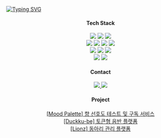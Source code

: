 [![Typing SVG](https://readme-typing-svg.demolab.com?font=Fira+Code&size=60&pause=1500&color=FFFFFF&background=000000&center=true&vCenter=true&random=false&width=2000&height=150&lines=Welcome+to+YeKim's+GitHub)](https://git.io/typing-svg)

<h4 align="center">Tech Stack</h4>
<div align="center">
  <img src="https://img.shields.io/badge/Java-007396?style=flat-square&logo=OpenJDK&logoColor=white"/>
  <img src="https://img.shields.io/badge/Python-3776AB?style=flat-square&logo=Python&logoColor=white"/>
  <img src="https://img.shields.io/badge/C++-00599C?style=flat-square&logo=C%2B%2B&logoColor=white"/>
  <br>
  <img src="https://img.shields.io/badge/Spring-6DB33F?style=flat-square&logo=spring&logoColor=white"/>
  <img src="https://img.shields.io/badge/Spring Boot-6DB33F?style=flat-square&logo=springboot&logoColor=white"/>
  <img src="https://img.shields.io/badge/Django-092E20?style=flat-square&logo=django&logoColor=white"/>
  <img src="https://img.shields.io/badge/MySQL-4479A1?style=flat-square&logo=mysql&logoColor=white"/>
  <br>
  <img src="https://img.shields.io/badge/AWS-232F3E?style=flat-square&logo=amazonaws&logoColor=white"/>
  <img src="https://img.shields.io/badge/Ubuntu-E95420?style=flat-square&logo=Ubuntu&logoColor=white"/>
  <img src="https://img.shields.io/badge/Docker-2496ED?style=flat-square&logo=Docker&logoColor=white"/>
  <br>
  <img src="https://img.shields.io/badge/Git-F05032?style=flat-square&logo=git&logoColor=white"/>
  <img src="https://img.shields.io/badge/GitHub-181717?style=flat-square&logo=github&logoColor=white"/>
</div>

<h4 align="center">Contact</h4>
<div align="center">
  <a href="https://yelog.site">
    <img src="https://img.shields.io/badge/blog-1EBC8F?style=flat-square&logo=velog&logoColor=white"/>
  </a>
  <a href="mailto:oka1313@gmail.com">
    <img src="https://img.shields.io/badge/kye011214@naver.com-D14836?style=flat-square&logo=gmail&logoColor=white"/>
  </a>
</div>

<h4 align="center">Project</h4>

<p align="center">
  <a href="https://github.com/YeKim1/inha-hackathon-ScentofaLion-be">[Mood Palette] 향 선호도 테스트 및 구독 서비스</a>
  <br>
  <a href="https://github.com/YeKim1/Duckku-be">[Duckku-be] 토큰형 음반 플랫폼</a>
  <br>
  <a href="https://github.com/YeKim1/lionz_study">[Lionz] 동아리 관리 플랫폼</a>
</p>

